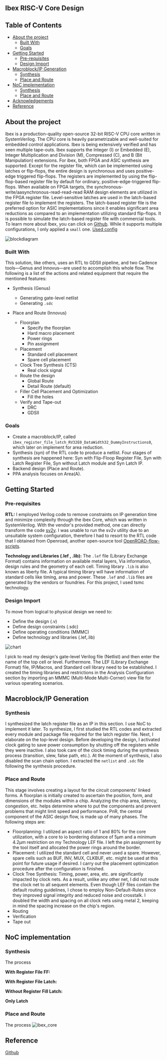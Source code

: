 ## Ibex RISC-V Core Design

## Table of Contents

- [About the project](#about_the_project)
  - [Built With](#built_with)
  - [Goals](#goals)
- [Getting Started](#getting_started)
  - [Pre-requisites](#pre-requisites)
  - [Design Import](#design_import)
- [Macroblock/IP Generation](#macroblock/ip_generation)
  - [Synthesis](#synthesis)
  - [Place and Route](#place_and_route)
- [NoC implementation](#noc_implementation)
  - [Synthesis](#synthesis)
  - [Place and Route](#place_and_route)
- [Acknowledgements](#acknowledgements)
- [Reference](#referenc)



## About the project  
Ibex is a production-quality open-source 32-bit RISC-V CPU core written in SystemVerilog. The CPU core is heavily parametrizable and well-suited for embedded control applications. Ibex is being extensively verified and has seen multiple tape-outs. Ibex supports the Integer (I) or Embedded (E), Integer Multiplication and Division (M), Compressed (C), and B (Bit Manipulation) extensions. For ibex, both FPGA and ASIC synthesis are supported. Except for the register file, which can be implemented using latches or flip-flops, the entire design is synchronous and uses positive-edge triggered flip-flops. The registers are implemented by using the flip-flop-based register file by default for ordinary, positive-edge-triggered flip-flops. When available on FPGA targets, the synchronous-write/aasynchronous-read-read-read RAM design elements are utilized in the FPGA register file. Level-sensitive latches are used in the latch-based register file to implement the registers. The latch-based register file is the preferred option for ASIC implementations since it enables significant area reductions as compared to an implementation utilizing standard flip-flops. It is possible to simulate the latch-based register file with commercial tools. To learn more about Ibex, you can click on [Github](https://github.com/lowRISC/ibex). While it supports multiple configurations, I only applied a ```small``` one. [Used config](https://github.com/Dipon-Ctg/Ibex-RISC-V-Core/blob/main/Ref/ibex_configs.yaml)


![blockdiagram](https://github.com/user-attachments/assets/b4fc6578-598d-49fb-8277-c1fca3d2ca14)

### Built With
This solution, like others, uses an RTL to GDSII pipeline, and two Cadence tools—Genus and Innovus—are used to accomplish this whole flow. The following is a list of the actions and related equipment that require the mentioned features:
- Synthesis (Genus)
  - Generating gate-level netlist
  - Generating ```.sdc```

- Place and Route (Innovus)
  - Floorplan
    - Specify the floorplan
    - Hard macro placement
    - Power rings
    - Pin assignment
  - Placement
    - Standard cell placement
    - Spare cell placement
  - Clock Tree Synthesis (CTS)
    - Real clock signal
  - Route the design
    - Global Route
    - Detail Route (default)
  - Filler Cell Placement and Optimization
    - Fill the holes
  - Verify and Tape-out
    - DRC
    - GDSII

### Goals
 - Create a macroblock/IP, called ```ibex_register_file_latch_RV32E0_DataWidth32_DummyInstructions0```, which later on implement for area reduction.
 - Synthesis (syn) of the RTL code to produce a netlist. Four stages of synthesis are happened here: Syn with Flip-Floop Register File, Syn with Latch Register File, Syn without Latch module and Syn Latch IP.
 - Backend design (Place and Route).
 - PPA analysis focuses on Area(A).

## Getting Started

### Pre-requisites

**RTL:** I employed Verilog code to remove constraints on IP generation time and minimize complexity through the ibex Core, which was written in SystemVerilog. With the vendor's provided method, one can directly transform the code [sv2v](https://github.com/zachjs/sv2v). I was unable to run the sv2v utility due to an unsuitable system configuration, therefore I had to resort to the RTL code that I obtained from Openroad, another open-source tool [OpenROAD-flow-scripts](https://github.com/The-OpenROAD-Project/OpenROAD-flow-scripts/tree/master/flow/designs/src/ibex).

**Technology and Libraries (.lef , .lib):** The ```.lef``` file (Library Exchange Format) contains information on available metal layers, Via information, design rules and the geometry of each cell. Timing library ```.lib``` is also known as liberty file. A typical timing library will have information of standard cells like timing, area and power. These ```.lef``` and ```.lib``` files are generated by the vendors or foundries. For this project, I used tsmc technology. 

### Design Import
 To move from logical to physical design we need to:
 - Define the design (.v)
 - Define design constraints (.sdc)
 - Define operating conditions (MMMC)
 - Define technology and libraries (.lef,.lib)

  ![chart](https://github.com/Dipon-Ctg/Ibex-RISC-V-Core/blob/main/Ref/chart2.png)
  
I pick to read my design's gate-level Verilog file (Netlist) and then enter the name of the top cell or level. Furthermore. The LEF (Library Exchange Format) file, IP/Macros, and Standard cell library need to be established.  I created the timing libraries and restrictions in the Analysis Configuration section by importing an MMMC (Multi-Mode Multi-Corner) view file for various operating scenarios.

## Macroblock/IP Generation
### Synthesis
I synthesized the latch register file as an IP in this section. I use NoC to implement it later. To synthesize, I first studied the RTL codes and extracted every module and package file required for the latch register file. Next, I elaborate on the top-level design. Before developing the design, I activated clock gating to save power consumption by shutting off the registers while they were inactive. I also took care of the clock timing during the synthesis process (transition, slew, false path, etc.). At the moment of synthesis, I also disabled the scan chain option. I extracted the ```netlist``` and ```.sdc``` file following the synthesis procedure.

### Place and Route
This stage involves creating a layout for the circuit components' linked forms. A floorplan is initially created to ascertain the position, form, and dimensions of the modules within a chip. Analyzing the chip area, latency, congestion, etc. helps determine where to put the components and prevent problems that might limit speed and performance. PnR, the central component of the ASIC design flow, is made up of many phases. The following steps are:
- Floorplanning: I utilized an aspect ratio of 1 and 80% for the core utilization, with a core to io bordering distance of 5μm and a minimum 4.2μm restriction on my Technology LEF file. I left the pin assignment by the tool itself and allocated the power rings around the border.
- Placement: I utilized the standard cell and never used a spare. However, spare cells such as BUF, INV, MUX, CLKBUF, etc. might be used at this point for future usage if desired. I carry out the placement optimization procedure after the configuration is finished.
- Clock Tree Synthesis: Timing, power, area, etc. are significantly impacted by clock nets. As a result, unlike any other net, I did not route the clock net to all sequent elements.
Even though LEF files contain the default routing guidelines, I chose to employ Non-Default-Rules since they improved signal integrity and reduced noise and crosstalk. I doubled the width and spacing on all clock nets using metal 2, keeping in mind the spacing increase on the chip's region.
- Routing
- Verification
- Tape out

## NoC implementation

### Synthesis
The process

**With Register File FF:**

**With Register File Latch:**

**Without Register Fill Latch:**

**Only Latch**




### Place and Route
The process
 ![ibex_core](https://github.com/Dipon-Ctg/Ibex-RISC-V-Core/blob/main/Ref/ibex_core)
  
## Reference
[Github](https://github.com/lowRISC/ibex?tab=readme-ov-file)
